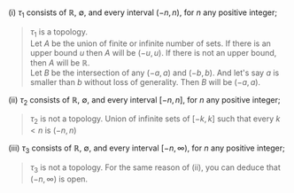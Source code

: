 (i) $\tau_{1}$ consists of $\mathbb{R}$, $\emptyset$, and every interval $(-n,n)$, for $n$ any positive integer;

> $\tau_1$ is a topology.  
> Let $A$ be the union of finite or infinite number of sets. If there is an upper bound $u$ then $A$ will be $(-u, u)$. If there is not an upper bound, then $A$ will be $\mathbb{R}$.  
> Let $B$ be the intersection of any $(-a,a)$ and $(-b,b)$. And let's say $a$ is smaller than $b$ without loss of generality. Then $B$ will be $(-a,a)$.

(ii) $\tau_{2}$ consists of $\mathbb{R}$, $\emptyset$, and every interval $[-n,n]$, for $n$ any positive integer;
> $\tau_2$ is not a topology. Union of infinite sets of $[-k, k]$ such that every $k \lt n$ is $(-n, n)$

(iii) $\tau_{3}$ consists of $\mathbb{R}$, $\emptyset$, and every interval $[-n,\infty)$, for $n$ any positive integer;
> $\tau_3$ is not a topology. For the same reason of (ii), you can deduce that $(-n, \infty)$ is open.
